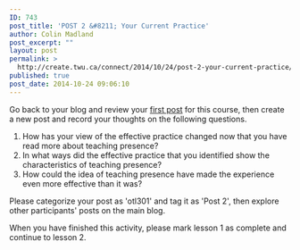 ```yaml
---
ID: 743
post_title: 'POST 2 &#8211; Your Current Practice'
author: Colin Madland
post_excerpt: ""
layout: post
permalink: >
  http://create.twu.ca/connect/2014/10/24/post-2-your-current-practice/
published: true
post_date: 2014-10-24 09:06:10
---
```

Go back to your blog and review your <a title="POST 1 – Getting Started" href="http://elearning.trubox.ca/topic/post-1-getting-started-2/"  rel="noopener noreferrer">first post</a> for this course, then create a new post and record your thoughts on the following questions.
<ol>
	<li>How has your view of the effective practice changed now that you have read more about teaching presence?</li>
	<li>In what ways did the effective practice that you identified show the characteristics of teaching presence?</li>
	<li>How could the idea of teaching presence have made the experience even more effective than it was?</li>
</ol>
Please categorize your post as 'otl301' and tag it as 'Post 2', then explore other participants' posts on the main blog.

When you have finished this activity, please mark lesson 1 as complete and continue to lesson 2.